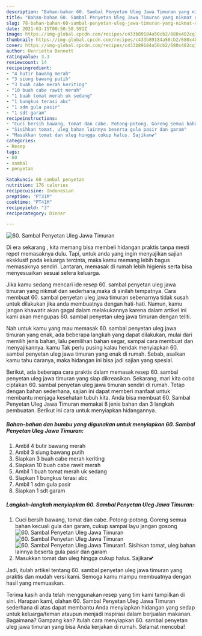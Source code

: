 ```yaml
---
description: "Bahan-bahan 60. Sambal Penyetan Uleg Jawa Timuran yang nikmat dan Mudah Dibuat"
title: "Bahan-bahan 60. Sambal Penyetan Uleg Jawa Timuran yang nikmat dan Mudah Dibuat"
slug: 78-bahan-bahan-60-sambal-penyetan-uleg-jawa-timuran-yang-nikmat-dan-mudah-dibuat
date: 2021-03-15T00:50:58.591Z
image: https://img-global.cpcdn.com/recipes/c433b89184a50cb2/680x482cq70/60-sambal-penyetan-uleg-jawa-timuran-foto-resep-utama.jpg
thumbnail: https://img-global.cpcdn.com/recipes/c433b89184a50cb2/680x482cq70/60-sambal-penyetan-uleg-jawa-timuran-foto-resep-utama.jpg
cover: https://img-global.cpcdn.com/recipes/c433b89184a50cb2/680x482cq70/60-sambal-penyetan-uleg-jawa-timuran-foto-resep-utama.jpg
author: Henrietta Bennett
ratingvalue: 3.3
reviewcount: 14
recipeingredient:
- "4 butir bawang merah"
- "3 siung bawang putih"
- "3 buah cabe merah keriting"
- "10 buah cabe rawit merah"
- "1 buah tomat merah uk sedang"
- "1 bungkus terasi abc"
- "1 sdm gula pasir"
- "1 sdt garam"
recipeinstructions:
- "Cuci bersih bawang, tomat dan cabe. Potong-potong. Goreng semua bahan kecuali gula dan garam, cukup sampai layu jangan gosong"
- "Sisihkan tomat, uleg bahan lainnya beserta gula pasir dan garam"
- "Masukkan tomat dan uleg hingga cukup halus. Sajikan💕"
categories:
- Resep
tags:
- 60
- sambal
- penyetan

katakunci: 60 sambal penyetan 
nutrition: 176 calories
recipecuisine: Indonesian
preptime: "PT31M"
cooktime: "PT41M"
recipeyield: "3"
recipecategory: Dinner

---
```



![60. Sambal Penyetan Uleg Jawa Timuran](https://img-global.cpcdn.com/recipes/c433b89184a50cb2/680x482cq70/60-sambal-penyetan-uleg-jawa-timuran-foto-resep-utama.jpg)

Di era  sekarang , kita memang bisa membeli hidangan praktis tanpa mesti repot memasaknya dulu. Tapi, untuk anda yang ingin menyajikan sajian eksklusif pada keluarga tercinta, maka kamu memang lebih bagus memasaknya sendiri. Lantaran, memasak di rumah lebih higienis serta bisa menyesuaikan sesuai selera keluarga.

Jika kamu sedang mencari ide resep 60. sambal penyetan uleg jawa timuran yang nikmat dan sederhana,maka di sinilah tempatnya. Cara membuat 60. sambal penyetan uleg jawa timuran  sebenarnya tidak susah untuk dilakukan jika anda membuatnya dengan hati-hati. Namun, kamu jangan khawatir akan gagal dalam melakukannya 
karena dalam artikel ini kami akan mengupas 60. sambal penyetan uleg jawa timuran dengan teliti.  



Nah untuk kamu yang mau memasak 60. sambal penyetan uleg jawa timuran yang enak, ada beberapa langkah yang dapat dilakukan, mulai dari memilih jenis bahan, lalu pemilihan bahan segar, sampai cara membuat dan menyajikannya. kamu Tak perlu pusing kalau hendak menyiapkan 60. sambal penyetan uleg jawa timuran yang enak di rumah. Sebab, asalkan kamu  tahu caranya, maka hidangan ini bisa jadi sajian yang spesial.

Berikut, ada beberapa cara praktis  dalam memasak resep 60. sambal penyetan uleg jawa timuran yang siap dikreasikan. Sekarang, mari kita coba ciptakan 60. sambal penyetan uleg jawa timuran sendiri di rumah. Tetap dengan bahan sederhana, sajian ini dapat memberi manfaat untuk membantu menjaga kesehatan tubuh kita. Anda bisa membuat 60. Sambal Penyetan Uleg Jawa Timuran memakai 8 jenis bahan dan 3 langkah pembuatan. Berikut ini cara untuk menyiapkan hidangannya.

<!--inarticleads1-->

##### Bahan-bahan dan bumbu yang digunakan untuk menyiapkan 60. Sambal Penyetan Uleg Jawa Timuran:

1. Ambil 4 butir bawang merah
1. Ambil 3 siung bawang putih
1. Siapkan 3 buah cabe merah keriting
1. Siapkan 10 buah cabe rawit merah
1. Ambil 1 buah tomat merah uk sedang
1. Siapkan 1 bungkus terasi abc
1. Ambil 1 sdm gula pasir
1. Siapkan 1 sdt garam




<!--inarticleads2-->

##### Langkah-langkah menyiapkan 60. Sambal Penyetan Uleg Jawa Timuran:

1. Cuci bersih bawang, tomat dan cabe. Potong-potong. Goreng semua bahan kecuali gula dan garam, cukup sampai layu jangan gosong
<img src="https://img-global.cpcdn.com/steps/f0472eccecade244/160x128cq70/60-sambal-penyetan-uleg-jawa-timuran-langkah-memasak-1-foto.jpg" alt="60. Sambal Penyetan Uleg Jawa Timuran"><img src="https://img-global.cpcdn.com/steps/6a95d406abd07fc5/160x128cq70/60-sambal-penyetan-uleg-jawa-timuran-langkah-memasak-1-foto.jpg" alt="60. Sambal Penyetan Uleg Jawa Timuran"><img src="https://img-global.cpcdn.com/steps/cfce52dc54361d37/160x128cq70/60-sambal-penyetan-uleg-jawa-timuran-langkah-memasak-1-foto.jpg" alt="60. Sambal Penyetan Uleg Jawa Timuran">1. Sisihkan tomat, uleg bahan lainnya beserta gula pasir dan garam
1. Masukkan tomat dan uleg hingga cukup halus. Sajikan💕




Jadi, itulah artikel tentang  60. sambal penyetan uleg jawa timuran  yang praktis dan mudah versi kami. Semoga kamu mampu membuatnya dengan hasil yang memuaskan. 

Terima kasih anda telah menggunakan resep yang tim kami tampilkan di sini. Harapan kami, olahan  60. Sambal Penyetan Uleg Jawa Timuran sederhana di atas dapat membantu Anda menyiapkan hidangan yang sedap untuk keluarga/teman ataupun menjadi inspirasi dalam berjualan makanan. Bagaimana? Gampang kan? Itulah cara menyiapkan 60. sambal penyetan uleg jawa timuran yang bisa Anda kerjakan di rumah. Selamat mencoba!

